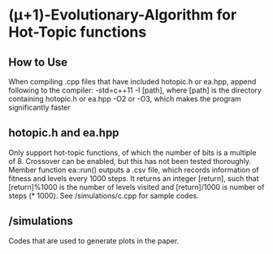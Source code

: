 # (μ+1)-Evolutionary-Algorithm for Hot-Topic functions
## How to Use
When compiling .cpp files that have included hotopic.h or ea.hpp, append following to the compiler:
-std=c++11
-I [path], where [path] is the directory containing hotopic.h or ea.hpp
-O2 or -O3, which makes the program significantly faster

## hotopic.h and ea.hpp
Only support hot-topic functions, of which the number of bits is a multiple of 8.
Crossover can be enabled, but this has not been tested thoroughly.
Member function ea::run() outputs a .csv file, which records information of fitness and levels every 1000 steps. It returns an integer [return], such that [return]%1000 is the number of levels visited and [return]/1000 is number of steps (* 1000). See /simulations/c.cpp for sample codes.

## /simulations
Codes that are used to generate plots in the paper.




